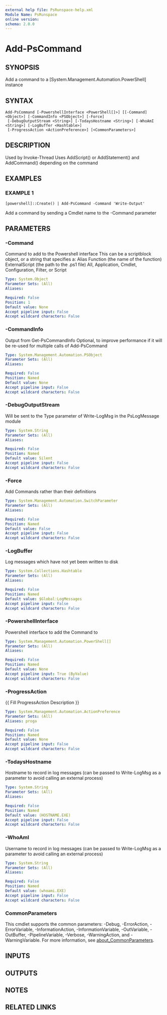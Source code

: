 ```yaml
---
external help file: PsRunspace-help.xml
Module Name: PsRunspace
online version:
schema: 2.0.0
---
```


# Add-PsCommand

## SYNOPSIS
Add a command to a \[System.Management.Automation.PowerShell\] instance

## SYNTAX

```
Add-PsCommand [-PowershellInterface <PowerShell[]>] [[-Command] <Object>] [-CommandInfo <PSObject>] [-Force]
 [-DebugOutputStream <String>] [-TodaysHostname <String>] [-WhoAmI <String>] [-LogBuffer <Hashtable>]
 [-ProgressAction <ActionPreference>] [<CommonParameters>]
```

## DESCRIPTION
Used by Invoke-Thread
Uses AddScript() or AddStatement() and AddCommand() depending on the command

## EXAMPLES

### EXAMPLE 1
```
[powershell]::Create() | Add-PsCommand -Command 'Write-Output'
```

Add a command by sending a Cmdlet name to the -Command parameter

## PARAMETERS

### -Command
Command to add to the Powershell interface
This can be a scriptblock object, or a string that specifies a:
    Alias
    Function (the name of the function)
    ExternalScript (the path to the .ps1 file)
    All, Application, Cmdlet, Configuration, Filter, or Script

```yaml
Type: System.Object
Parameter Sets: (All)
Aliases:

Required: False
Position: 1
Default value: None
Accept pipeline input: False
Accept wildcard characters: False
```

### -CommandInfo
Output from Get-PsCommandInfo
Optional, to improve performance if it will be re-used for multiple calls of Add-PsCommand

```yaml
Type: System.Management.Automation.PSObject
Parameter Sets: (All)
Aliases:

Required: False
Position: Named
Default value: None
Accept pipeline input: False
Accept wildcard characters: False
```

### -DebugOutputStream
Will be sent to the Type parameter of Write-LogMsg in the PsLogMessage module

```yaml
Type: System.String
Parameter Sets: (All)
Aliases:

Required: False
Position: Named
Default value: Silent
Accept pipeline input: False
Accept wildcard characters: False
```

### -Force
Add Commands rather than their definitions

```yaml
Type: System.Management.Automation.SwitchParameter
Parameter Sets: (All)
Aliases:

Required: False
Position: Named
Default value: False
Accept pipeline input: False
Accept wildcard characters: False
```

### -LogBuffer
Log messages which have not yet been written to disk

```yaml
Type: System.Collections.Hashtable
Parameter Sets: (All)
Aliases:

Required: False
Position: Named
Default value: $Global:LogMessages
Accept pipeline input: False
Accept wildcard characters: False
```

### -PowershellInterface
Powershell interface to add the Command to

```yaml
Type: System.Management.Automation.PowerShell[]
Parameter Sets: (All)
Aliases:

Required: False
Position: Named
Default value: None
Accept pipeline input: True (ByValue)
Accept wildcard characters: False
```

### -ProgressAction
{{ Fill ProgressAction Description }}

```yaml
Type: System.Management.Automation.ActionPreference
Parameter Sets: (All)
Aliases: proga

Required: False
Position: Named
Default value: None
Accept pipeline input: False
Accept wildcard characters: False
```

### -TodaysHostname
Hostname to record in log messages (can be passed to Write-LogMsg as a parameter to avoid calling an external process)

```yaml
Type: System.String
Parameter Sets: (All)
Aliases:

Required: False
Position: Named
Default value: (HOSTNAME.EXE)
Accept pipeline input: False
Accept wildcard characters: False
```

### -WhoAmI
Username to record in log messages (can be passed to Write-LogMsg as a parameter to avoid calling an external process)

```yaml
Type: System.String
Parameter Sets: (All)
Aliases:

Required: False
Position: Named
Default value: (whoami.EXE)
Accept pipeline input: False
Accept wildcard characters: False
```

### CommonParameters
This cmdlet supports the common parameters: -Debug, -ErrorAction, -ErrorVariable, -InformationAction, -InformationVariable, -OutVariable, -OutBuffer, -PipelineVariable, -Verbose, -WarningAction, and -WarningVariable. For more information, see [about_CommonParameters](http://go.microsoft.com/fwlink/?LinkID=113216).

## INPUTS

## OUTPUTS

## NOTES

## RELATED LINKS
